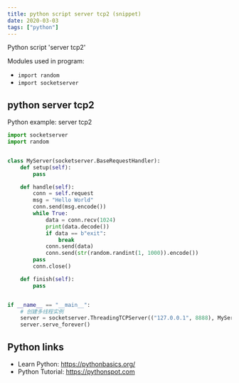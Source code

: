 ```yaml
---
title: python script server tcp2 (snippet)
date: 2020-03-03
tags: ["python"]
---
```

Python script 'server tcp2'


Modules used in program: 
* `import random`
* `import socketserver`

## python server tcp2

Python example: server tcp2

```python
import socketserver
import random


class MyServer(socketserver.BaseRequestHandler):
    def setup(self):
        pass

    def handle(self):
        conn = self.request
        msg = "Hello World"
        conn.send(msg.encode())
        while True:
            data = conn.recv(1024)
            print(data.decode())
            if data == b"exit":
                break
            conn.send(data)
            conn.send(str(random.randint(1, 1000)).encode())
        pass
        conn.close()

    def finish(self):
        pass


if __name__ == "__main__":
    # 创建多线程实例
    server = socketserver.ThreadingTCPServer(("127.0.0.1", 8888), MyServer)
    server.serve_forever()


```

## Python links

- Learn Python: https://pythonbasics.org/
- Python Tutorial: https://pythonspot.com
